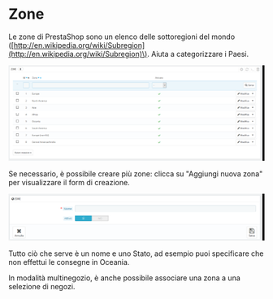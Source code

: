 # Zone

Le zone di PrestaShop sono un elenco delle sottoregioni del mondo \([http://en.wikipedia.org/wiki/Subregion](http://en.wikipedia.org/wiki/Subregion)\). Aiuta a categorizzare i Paesi.

![](../../../../.gitbook/assets/54267600.png)

Se necessario, è possibile creare più zone: clicca su "Aggiungi nuova zona" per visualizzare il form di creazione.

![](../../../../.gitbook/assets/54267601.png)

Tutto ciò che serve è un nome e uno Stato, ad esempio puoi specificare che non effettui le consegne in Oceania.

In modalità multinegozio, è anche possibile associare una zona a una selezione di negozi.

